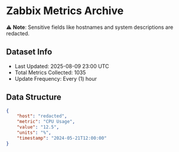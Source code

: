 # Zabbix Metrics Archive

⚠️ **Note**: Sensitive fields like hostnames and system descriptions are redacted.

## Dataset Info
- Last Updated: 2025-08-09 23:00 UTC
- Total Metrics Collected: 1035
- Update Frequency: Every (1) hour

## Data Structure
```json
{
    "host": "redacted",
    "metric": "CPU Usage",
    "value": "12.5",
    "units": "%",
    "timestamp": "2024-05-21T12:00:00"
}
```
